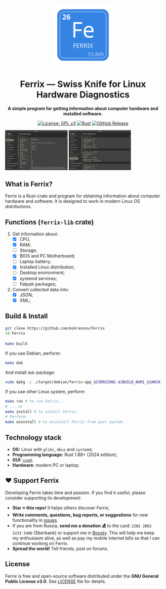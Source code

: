 <div align="center">
  <img src="ferrix-app/data/icons/hicolor/scalable/apps/com.mskrasnov.Ferrix.svg" width="200">
  <h1>Ferrix — Swiss Knife for Linux Hardware Diagnostics</h1>
  <p><b>A simple program for getting information about computer hardware and installed software.</b></p>

  [![License: GPL v3](https://img.shields.io/badge/License-GPLv3-blue.svg)](https://www.gnu.org/licenses/gpl-3.0) [![Rust](https://img.shields.io/badge/Made%20with-Rust-orange?logo=rust)](https://www.rust-lang.org/) [![GitHub Release](https://img.shields.io/github/v/release/mskrasnov/ferrix?logo=github)](https://github.com/mskrasnov/ferrix/releases)
</div>

<img src="./screens/screen2.png" width="40%"> <img src="./screens/screen5.png" width="40%">

## What is Ferrix?

Ferrix is a Rust-crate and program for obtaining information about computer hardware and software. It is designed to work in modern Linux OS distributions.

## Functions (`ferrix-lib` crate)

1. Get information about:
    - [X] CPU;
    - [X] RAM;
    - [ ] Storage;
    - [X] BIOS and PC Motherboard;
    - [ ] Laptop battery;
    - [X] Installed Linux distribution;
    - [ ] Desktop environment;
    - [X] systemd services;
    - [ ] flatpak packages;
2. Convert collected data into:
    - [X] JSON;
    - [X] XML;
<!-- 3. Reset GNOME Desktop settings; -->

## Build & Install

```bash
git clone https://github.com/mskrasnov/Ferrix
cd Ferrix

make build
```

If you use Debian, perform:

```bash
make deb
```

And install `deb`-package:

```bash
sudo dpkg -i ./target/debian/ferrix-app_${VERSION}-${BUILD_NUM}_${ARCH}.deb
```

If you use other Linux system, perform:

```bash
make run # to run Ferrix...
# ... or
make install # to install Ferrix.
# Perform:
make uninstall # to uninstall Ferrix from your system.
```

## Technology stack

- **OS:** Linux with `glibc`, `dbus` and `systemd`;
- **Programming language:** Rust 1.88+ (2024 edition);
- **GUI:** [`iced`](https://iced.rs);
- **Hardware:** modern PC or laptop;

## ❤️ Support Ferrix

Developing Ferrix takes time and passion. If you find it useful, please consider supporting its development:

- **Star ⭐ this repo!** It helps others discover Ferrix;
- **Write comments, questions, bug reports, or suggestions** for new functionality in [issues](https://github.com/mskrasnov/Ferrix/issues/new).
- If you are from Russia, **send me a donation 💰** to the card: `2202 2062 5233 5406` (Sberbank) or support me in [Boosty](https://boosty.to/mskrasnov). This will help me keep my enthusiasm alive, as well as pay my mobile internet bills so that I can continue working on Ferrix.
- **Spread the world!** Tell friends, post on forums.

## License

Ferrix is free and open-source software distributed under the **GNU General Public License v3.0**. See [LICENSE](LICENSE) file for details.
